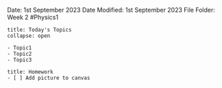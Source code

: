 Date: 1st September 2023
Date Modified: 1st September 2023
File Folder: Week 2
#Physics1

```ad-abstract
title: Today's Topics
collapse: open

- Topic1
- Topic2
- Topic3

```

```ad-note
title: Homework
- [ ] Add picture to canvas
```
